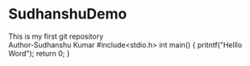 # SudhanshuDemo
This is my first git repository
<br>
Author-Sudhanshu Kumar
#include<stdio.h>
int main()
{
   pritntf("Helllo Word");
   return 0;
}

